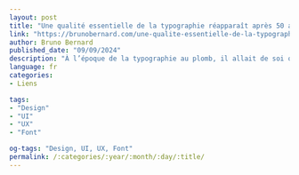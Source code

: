 ```yaml
---
layout: post
title: "Une qualité essentielle de la typographie réapparaît après 50 ans d’oubli"
link: "https://brunobernard.com/une-qualite-essentielle-de-la-typographie-reapparait-apres-50-ans-doubli/"
author: Bruno Bernard
published_date: "09/09/2024"
description: "À l’époque de la typographie au plomb, il allait de soi que le dessin d’un caractère présentait des variations selon les corps auxquelles il était destiné. Le passage au numérique avait aboli cette pratique, pourtant fondamentale. Elle revient enfin en grâce, avec les fontes variables, les corps optiques, et la dernière mise à jour d’InDesign."
language: fr
categories:
- Liens

tags:
- "Design"
- "UI"
- "UX"
- "Font"

og-tags: "Design, UI, UX, Font"
permalink: /:categories/:year/:month/:day/:title/
---
```


